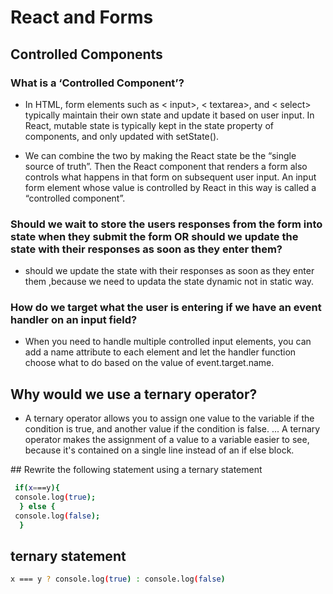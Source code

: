 # React and Forms

## Controlled Components

### What is a ‘Controlled Component’?

- In HTML, form elements such as < input>, < textarea>, and < select> typically maintain their own state and update it based on user input. In React, mutable state is typically kept in the state property of components, and only updated with setState().

- We can combine the two by making the React state be the “single source of truth”. Then the React component that renders a form also controls what happens in that form on subsequent user input. An input form element whose value is controlled by React in this way is called a “controlled component”.

### Should we wait to store the users responses from the form into state when they submit the form OR should we update the state with their responses as soon as they enter them? 

- should we update the state with their responses as soon as they enter them ,because we need to updata the state dynamic not in static way.

### How do we target what the user is entering if we have an event handler on an input field?

- When you need to handle multiple controlled input elements, you can add a name attribute to each element and let the handler function choose what to do based on the value of event.target.name.

## Why would we use a ternary operator?

- A ternary operator allows you to assign one value to the variable if the condition is true, and another value if the condition is false. ... A ternary operator makes the assignment of a value to a variable easier to see, because it's contained on a single line instead of an if else block.

‏## Rewrite the following statement using a ternary statement

```bash
 if(x===y){
 console.log(true);
  } else {
 console.log(false);
  }
```

## ternary statement

```bash
x === y ? console.log(true) : console.log(false)
```
